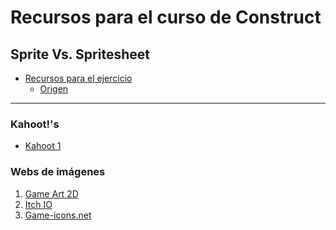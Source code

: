# Recursos para el curso de Construct


## Sprite Vs. Spritesheet

* [Recursos para el ejercicio](https://juanizquierdodomenech.github.io/agora.construct.media/resources/ej1_sprite_vs_spritesheet.zip)
    - [Origen](https://ansimuz.itch.io/gothicvania-town)


---


### Kahoot!'s

* [Kahoot 1](https://play.kahoot.it/#/k/94d98a38-e6c9-4f03-b05a-ebb6c39f8867)

### Webs de imágenes

1. [Game Art 2D](http://www.gameart2d.com/freebies.html)
2. [Itch IO](https://itch.io/game-assets/free)
3. [Game-icons.net](http://game-icons.net/)

<!---Markdown is a lightweight and easy-to-use syntax for styling your writing. It includes conventions for

```markdown
Syntax highlighted code block

# Header 1
## Header 2
### Header 3

- Bulleted
- List

1. Numbered
2. List

**Bold** and _Italic_ and `Code` text

[Link](url) and ![Image](src)
```

For more details see [GitHub Flavored Markdown](https://guides.github.com/features/mastering-markdown/).

### Jekyll Themes

Your Pages site will use the layout and styles from the Jekyll theme you have selected in your [repository settings](https://github.com/JuanIzquierdoDomenech/-AgoraConstructMedia/settings). The name of this theme is saved in the Jekyll `_config.yml` configuration file.

### Support or Contact

Having trouble with Pages? Check out our [documentation](https://help.github.com/categories/github-pages-basics/) or [contact support](https://github.com/contact) and we’ll help you sort it out.
-->